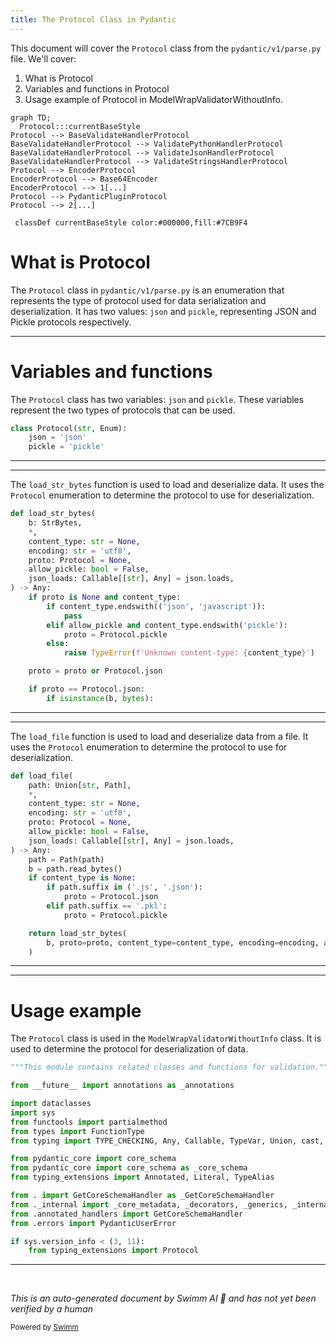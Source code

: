 ```yaml
---
title: The Protocol Class in Pydantic
---
```

This document will cover the `Protocol` class from the `pydantic/v1/parse.py` file. We'll cover:

1. What is Protocol
2. Variables and functions in Protocol
3. Usage example of Protocol in ModelWrapValidatorWithoutInfo.

```mermaid
graph TD;
  Protocol:::currentBaseStyle
Protocol --> BaseValidateHandlerProtocol
BaseValidateHandlerProtocol --> ValidatePythonHandlerProtocol
BaseValidateHandlerProtocol --> ValidateJsonHandlerProtocol
BaseValidateHandlerProtocol --> ValidateStringsHandlerProtocol
Protocol --> EncoderProtocol
EncoderProtocol --> Base64Encoder
EncoderProtocol --> 1[...]
Protocol --> PydanticPluginProtocol
Protocol --> 2[...]

 classDef currentBaseStyle color:#000000,fill:#7CB9F4
```

# What is Protocol

The `Protocol` class in `pydantic/v1/parse.py` is an enumeration that represents the type of protocol used for data serialization and deserialization. It has two values: `json` and `pickle`, representing JSON and Pickle protocols respectively.

<SwmSnippet path="/pydantic/v1/parse.py" line="10">

---

# Variables and functions

The `Protocol` class has two variables: `json` and `pickle`. These variables represent the two types of protocols that can be used.

```python
class Protocol(str, Enum):
    json = 'json'
    pickle = 'pickle'
```

---

</SwmSnippet>

<SwmSnippet path="/pydantic/v1/parse.py" line="15">

---

The `load_str_bytes` function is used to load and deserialize data. It uses the `Protocol` enumeration to determine the protocol to use for deserialization.

```python
def load_str_bytes(
    b: StrBytes,
    *,
    content_type: str = None,
    encoding: str = 'utf8',
    proto: Protocol = None,
    allow_pickle: bool = False,
    json_loads: Callable[[str], Any] = json.loads,
) -> Any:
    if proto is None and content_type:
        if content_type.endswith(('json', 'javascript')):
            pass
        elif allow_pickle and content_type.endswith('pickle'):
            proto = Protocol.pickle
        else:
            raise TypeError(f'Unknown content-type: {content_type}')

    proto = proto or Protocol.json

    if proto == Protocol.json:
        if isinstance(b, bytes):
```

---

</SwmSnippet>

<SwmSnippet path="/pydantic/v1/parse.py" line="47">

---

The `load_file` function is used to load and deserialize data from a file. It uses the `Protocol` enumeration to determine the protocol to use for deserialization.

```python
def load_file(
    path: Union[str, Path],
    *,
    content_type: str = None,
    encoding: str = 'utf8',
    proto: Protocol = None,
    allow_pickle: bool = False,
    json_loads: Callable[[str], Any] = json.loads,
) -> Any:
    path = Path(path)
    b = path.read_bytes()
    if content_type is None:
        if path.suffix in ('.js', '.json'):
            proto = Protocol.json
        elif path.suffix == '.pkl':
            proto = Protocol.pickle

    return load_str_bytes(
        b, proto=proto, content_type=content_type, encoding=encoding, allow_pickle=allow_pickle, json_loads=json_loads
    )
```

---

</SwmSnippet>

<SwmSnippet path="/pydantic/functional_validators.py" line="1">

---

# Usage example

The `Protocol` class is used in the `ModelWrapValidatorWithoutInfo` class. It is used to determine the protocol for deserialization of data.

```python
"""This module contains related classes and functions for validation."""

from __future__ import annotations as _annotations

import dataclasses
import sys
from functools import partialmethod
from types import FunctionType
from typing import TYPE_CHECKING, Any, Callable, TypeVar, Union, cast, overload

from pydantic_core import core_schema
from pydantic_core import core_schema as _core_schema
from typing_extensions import Annotated, Literal, TypeAlias

from . import GetCoreSchemaHandler as _GetCoreSchemaHandler
from ._internal import _core_metadata, _decorators, _generics, _internal_dataclass
from .annotated_handlers import GetCoreSchemaHandler
from .errors import PydanticUserError

if sys.version_info < (3, 11):
    from typing_extensions import Protocol
```

---

</SwmSnippet>

&nbsp;

*This is an auto-generated document by Swimm AI 🌊 and has not yet been verified by a human*

<SwmMeta version="3.0.0" repo-id="Z2l0aHViJTNBJTNBREVNTy1weWRhbnRpYyUzQSUzQWdpbGFkbmF2b3Q=" repo-name="DEMO-pydantic" doc-type="class"><sup>Powered by [Swimm](/)</sup></SwmMeta>
